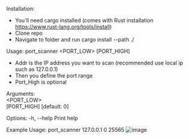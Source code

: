 Installation:
* You'll need cargo installed (comes with Rust installation https://www.rust-lang.org/tools/install)
* Clone repo
* Navigate to folder and run cargo install --path ./

Usage: port_scanner <ADDR> <PORT_LOW> [PORT_HIGH]
* Addr is the IP address you want to scan (recommended use local ip such as 127.0.0.1)
* Then you define the port range
* Port_High is optional

Arguments:
  <ADDR>       
  <PORT_LOW>   
  [PORT_HIGH]  [default: 0]

Options:
  -h, --help  Print help

Example Usage:
port_scanner 127.0.0.1 0 25565
![image](https://github.com/user-attachments/assets/e4a126c1-945c-4e37-b9dd-03f6302cd3ea)
